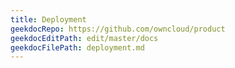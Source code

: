 ```yaml
---
title: Deployment
geekdocRepo: https://github.com/owncloud/product
geekdocEditPath: edit/master/docs
geekdocFilePath: deployment.md
---
```

